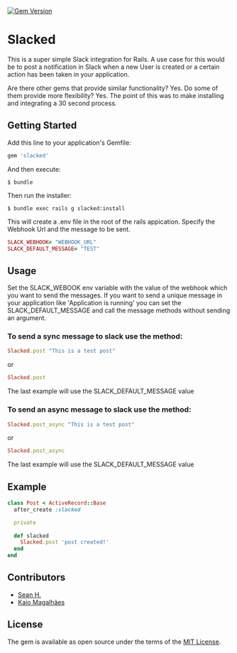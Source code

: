 [![Gem Version](https://badge.fury.io/rb/slacked.svg)](https://badge.fury.io/rb/slacked)

# Slacked

This is a super simple Slack integration for Rails. A use case for this would be to post a notification in Slack when a new User is created or a certain action has been taken in your application.

Are there other gems that provide similar functionality? Yes. Do some of them provide more flexibility? Yes. The point of this was to make installing and integrating a 30 second process.

## Getting Started

Add this line to your application's Gemfile:

```ruby
gem 'slacked'
```

And then execute:

    $ bundle

Then run the installer:

    $ bundle exec rails g slacked:install

This will create a .env file in the root of the rails appication. Specify the Webhook Url and the message to be sent.

```ruby
SLACK_WEBHOOK= "WEBHOOK_URL"
SLACK_DEFAULT_MESSAGE= "TEST"
```


## Usage
Set the SLACK_WEBOOK env variable with the value of the webhook which you want to send the messages.
If you want to send a unique message in your application like 'Application is running' you can set the SLACK_DEFAULT_MESSAGE and call the message methods without sending an argument.


### To send a sync message to slack use the method:

```ruby
Slacked.post "This is a test post"
```

or

```ruby
Slacked.post
```
The last example will use the SLACK_DEFAULT_MESSAGE value

### To send an async message to slack use the method:

```ruby
Slacked.post_async "This is a test post"
```

or

```ruby
Slacked.post_async
```
The last example will use the SLACK_DEFAULT_MESSAGE value

## Example

```ruby
class Post < ActiveRecord::Base
  after_create :slacked

  private
  
  def slacked
    Slacked.post 'post created!'
  end
end
```

## Contributors

- [Sean H.](https://github.com/seathony)
- [Kaio Magalhães](https://github.com/kaiomagalhaes)

## License

The gem is available as open source under the terms of the [MIT License](http://opensource.org/licenses/MIT).

